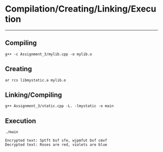 # Compilation/Creating/Linking/Execution

---

## Compiling

```g++ -c Assignment_3/mylib.cpp -o mylib.o```

## Creating

```ar rcs libmystatic.a mylib.o```

## Linking/Compiling

```g++ Assignment_3/static.cpp -L. -lmystatic -o main```

## Execution

```./main ```

```
Encrypted text: Sptft bsf sfe, wjpmfut bsf cmvf
Decrypted text: Roses are red, violets are blue
```